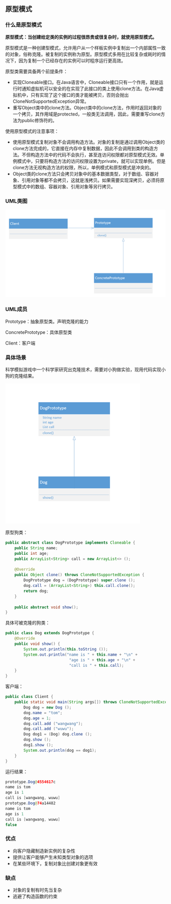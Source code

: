 ## 原型模式

### 什么是原型模式

**原型模式：当创建给定类的实例的过程很昂贵或很复杂时，就使用原型模式。**

原型模式是一种创建型模式，允许用户从一个样板实例中复制出一个内部属性一致的对象，俗称克隆。被复制的实例称为原型。原型模式多用在比较复杂或耗时的情况下，因为复制一个已经存在的实例可以时程序运行更高效。

原型类需要具备两个前提条件：

- 实现Cloneable接口。在Java语言中，Cloneable接口只有一个作用，就是运行时通知虚拟机可以安全的在实现了此接口的类上使用clone方法。在Java虚拟机中，只有实现了这个接口的类才能被拷贝，否则会抛出CloneNotSupportedException异常。
- 重写Object类中的clone方法。Object类中的clone方法，作用时返回对象的一个拷贝，其作用域是protected，一般类无法调用，因此，需要重写clone方法为public修饰符的。

使用原型模式的注意事项：

- 使用原型模式复制对象不会调用构造方法。对象的复制是通过调用Object类的clone方法完成的，它直接在内存中复制数据，因此不会调用到类的构造方法。不但构造方法中的代码不会执行，甚至连访问权限都对原型模式无效。单例模式中，只要将构造方法的访问权限设置为private，就可以实现单例。但是clone方法无视构造方法的权限，所以，单例模式和原型模式是冲突的。
- Object类的clone方法只会拷贝对象中的基本数据类型，对于数组、容器对象、引用对象等都不会拷贝，这就是浅拷贝。如果需要实现深拷贝，必须将原型模式中的数组、容器对象、引用对象等另行拷贝。

### UML类图

![原型模式](../images/原型模式.jpg)

### UML成员

Prototype：抽象原型类。声明克隆的能力

ConcretePrototype：具体原型类

Client：客户端

### 具体场景

科学模拟游戏中一个科学家研究出克隆技术，需要对小狗做实验，现用代码实现小狗的克隆结果。

![原型模式例子](../images/原型模式例子.jpg)

原型狗类：

```java
public abstract class DogPrototype implements Cloneable {
    public String name;
    public int age;
    public ArrayList<String> call = new ArrayList<> ();

    @Override
    public Object clone() throws CloneNotSupportedException {
        DogPrototype dog = (DogPrototype) super.clone ();
        dog.call = (ArrayList<String>) this.call.clone();
        return dog;
    }

    public abstract void show();
}
```

具体可被克隆的狗类：

```java
public class Dog extends DogPrototype {
    @Override
    public void show() {
        System.out.println(this.toString ());
        System.out.println("name is " + this.name + "\n" +
                            "age is " + this.age + "\n" +
                            "call is " + this.call);
    }
}
```

客户端：

```java
public class Client {
    public static void main(String args[]) throws CloneNotSupportedException {
        Dog dog = new Dog ();
        dog.name = "tom";
        dog.age = 1;
        dog.call.add ("wangwang");
        dog.call.add ("wuwu");
        Dog dog1 = (Dog) dog.clone ();
        dog.show ();
        dog1.show ();
        System.out.println(dog == dog1);
    }
}
```

运行结果：

```java
prototype.Dog@4554617c
name is tom
age is 1
call is [wangwang, wuwu]
prototype.Dog@74a14482
name is tom
age is 1
call is [wangwang, wuwu]
false
```

### 优点

- 向客户隐藏制造新实例的复杂性
- 提供让客户能够产生未知类型对象的选项
- 在某些环境下，复制对象比创建对象更有效

### 缺点

- 对象的复制有时先当复杂
- 逃避了构造函数的约束